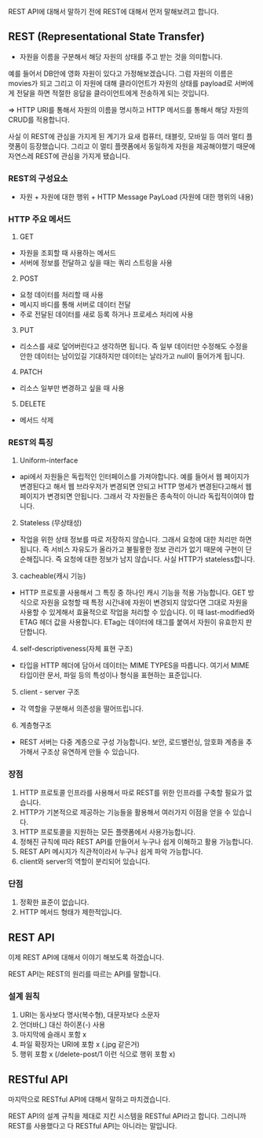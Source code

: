 REST API에 대해서 말하기 전에 REST에 대해서 먼저 말해보려고 합니다.

## REST (Representational State Transfer)

- 자원을 이름을 구분해서 해당 자원의 상태를 주고 받는 것을 의미합니다.

예를 들어서 DB안에 영화 자원이 있다고 가정해보겠습니다. 그럼 자원의 이름은 movies가 되고 그리고 이 자원에 대해 클라이언트가 자원의 상태를 payload로 서버에게 전달을 하면 적절한 응답을 클라이언트에게 전송하게 되는 것입니다.

=> HTTP URI를 통해서 자원의 이름을 명시하고 HTTP 메서드를 통해서 해당 자원의 CRUD를 적용합니다.

사실 이 REST에 관심을 가지게 된 계기가 요새 컴퓨터, 태블릿, 모바일 등 여러 멀티 플랫폼이 등장했습니다. 그리고 이 멀티 플랫폼에서 동일하게 자원을 제공해야했기 때문에 자연스레 REST에 관심을 가지게 됐습니다.

### REST의 구성요소

- 자원 + 자원에 대한 행위 + HTTP Message PayLoad (자원에 대한 행위의 내용)

### HTTP 주요 메서드

1. GET

- 자원을 조회할 때 사용하는 메서드
- 서버에 정보를 전달하고 싶을 때는 쿼리 스트링을 사용

2. POST

- 요청 데이터를 처리할 때 사용
- 메시지 바디를 통해 서버로 데이터 전달
- 주로 전달된 데이터를 새로 등록 하거나 프로세스 처리에 사용

3. PUT

- 리소스를 새로 덮어버린다고 생각하면 됩니다. 즉 일부 데이터만 수정해도 수정을 안한 데이터는 남이있길 기대하지만 데이터는 날라가고 null이 들어가게 됩니다.

4. PATCH

- 리소스 일부만 변경하고 싶을 때 사용

5. DELETE

- 메서드 삭제

### REST의 특징

1. Uniform-interface

- api에서 자원들은 독립적인 인터페이스를 가져야합니다. 예를 들어서 웹 페이지가 변경된다고 해서 웹 브라우저가 변경되면 안되고 HTTP 명세가 변경된다고해서 웹 페이지가 변경되면 안됩니다. 그래서 각 자원들은 종속적이 아니라 독립적이여야 합니다.

2. Stateless (무상태성)

- 작업을 위한 상태 정보를 따로 저장하지 않습니다. 그래서 요청에 대한 처리만 하면됩니다. 즉 서비스 자유도가 올라가고 불필욯한 정보 관리가 없기 때문에 구현이 단순해집니다. 즉 요청에 대한 정보가 남지 않습니다. 사실 HTTP가 stateless합니다.

3. cacheable(캐시 기능)

- HTTP 프로토콜 사용해서 그 특징 중 하나인 캐시 기능을 적용 가능합니다. GET 방식으로 자원을 요청할 때 특정 시간내에 자원이 변경되지 않았다면 그대로 자원을 사용할 수 있게해서 효율적으로 작업을 처리할 수 있습니다. 이 때 last-modified와 ETAG 헤더 값을 사용합니다. ETag는 데이터에 태그를 붙여서 자원이 유효한지 판단합니다.

4. self-descriptiveness(자체 표현 구조)

- 타입을 HTTP 헤더에 담아서 데이터는 MIME TYPES을 따릅니다. 여기서 MIME 타입이란 문서, 파일 등의 특성이나 형식을 표현하는 표준입니다.

5. client - server 구조

- 각 역할을 구분해서 의존성을 떨어뜨립니다.

6. 계층형구조

- REST 서버는 다중 계층으로 구성 가능합니다. 보안, 로드밸런싱, 암호화 계층을 추가해서 구조상 유연하게 만들 수 있습니다.

### 장점

1. HTTP 프로토콜 인프라를 사용해서 따로 REST를 위한 인프라를 구축할 필요가 없습니다.
2. HTTP가 기본적으로 제공하는 기능들을 활용해서 여러가지 이점을 얻을 수 있습니다.
3. HTTP 프로토콜을 지원하는 모든 플랫폼에서 사용가능합니다.
4. 정해진 규칙에 따라 REST API를 만들어서 누구나 쉽게 이해하고 활용 가능합니다.
5. REST API 메시지가 직관적이라서 누구나 쉽게 파악 가능합니다.
6. client와 server의 역할이 분리되어 있습니다.

### 단점

1. 정확한 표준이 없습니다.
2. HTTP 메서드 형태가 제한적입니다.

## REST API

이제 REST API에 대해서 이야기 해보도록 하겠습니다.

REST API는 REST의 원리를 따르는 API를 말합니다.

### 설계 원칙

1. URI는 동사보다 명사(복수형), 대문자보다 소문자
2. 언더바(\_) 대신 하이폰(-) 사용
3. 마지막에 슬래시 포함 x
4. 파일 확장자는 URI에 포함 x (.jpg 같은거)
5. 행위 포함 x (/delete-post/1 이런 식으로 행위 포함 x)

## RESTful API

마지막으로 RESTful API에 대해서 말하고 마치겠습니다.

REST API의 설계 규칙을 제대로 지킨 시스템을 RESTful API라고 합니다. 그러니까 REST를 사용했다고 다 RESTful API는 아니라는 말입니다.
